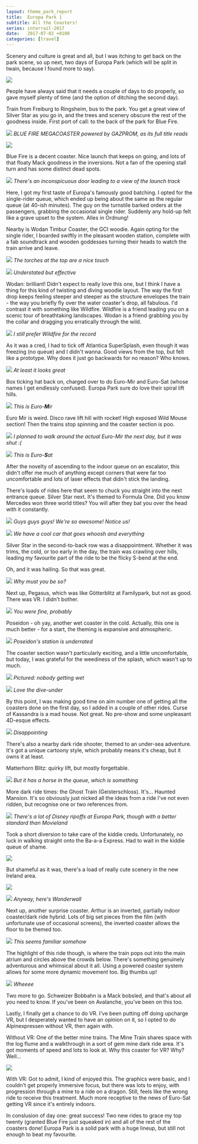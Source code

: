 ```yaml
---
layout: theme_park_report
title:  Europa Park 1
subtitle: All the Coasters!
series: interrail-2017
date:   2017-07-02 +0100
categories: [travel]
---
```


Scenery and culture is great and all, but I was itching to get back on the park scene, so up next, two days of Europa Park (which will be split in twain, because I found more to say).

![](http://i.imgur.com/v9Txhyq.jpg)

People have always said that it needs a couple of days to do properly, so gave myself plenty of time (and the option of ditching the second day).

Train from Freiburg to Ringsheim, bus to the park. You get a great view of Silver Star as you go in, and the trees and scenery obscure the rest of the goodness inside. First port of call: to the back of the park for Blue Fire.

![](http://i.imgur.com/s9Jj5Q7.jpg)
*BLUE FIRE MEGACOASTER powered by GAZPROM, as its full title reads*

![](http://i.imgur.com/NjDIRFk.jpg)

Blue Fire is a decent coaster. Nice launch that keeps on going, and lots of that floaty Mack goodness in the inversions. Not a fan of the opening stall turn and has some distinct dead spots.

![](http://i.imgur.com/HLQ8Sep.jpg)
*There's an inconspicuous door leading to a view of the launch track*

Here, I got my first taste of Europa's famously good batching. I opted for the single-rider queue, which ended up being about the same as the regular queue (at 40-ish minutes). The guy on the turnstile barked orders at the passengers, grabbing the occasional single rider. Suddenly any hold-up felt like a grave upset to the system. Alles in Ordnung!


Nearby is Wodan Timbur Coaster, the GCI woodie. Again opting for the single rider, I boarded swiftly in the pleasant wooden station, complete with a fab soundtrack and wooden goddesses turning their heads to watch the train arrive and leave.

![](http://i.imgur.com/I6qFV7X.jpg)
*The torches at the top are a nice touch*

![](http://i.imgur.com/WOwimpj.jpg)
*Understated but effective*

Wodan: brilliant! Didn't expect to really love this one, but I think I have a thing for this kind of twisting and diving woodie layout. The way the first drop keeps feeling steeper and steeper as the structure envelopes the train - the way you briefly fly over the water coaster's drop, all fabulous. I'd contrast it with something like Wildfire. Wildfire is a friend leading you on a scenic tour of breathtaking landscapes. Wodan is a friend grabbing you by the collar and dragging you erratically through the wild.

![](http://i.imgur.com/GZowb7M.jpg)
*I still prefer Wildfire for the record*

As it was a cred, I had to tick off Atlantica SuperSplash, even though it was freezing (no queue) and I didn't wanna. Good views from the top, but felt like a prototype. Why does it just go backwards for no reason? Who knows.

![](http://i.imgur.com/tzAs2bl.jpg)
*At least it looks great*

Box ticking hat back on, charged over to do Euro-Mir and Euro-Sat (whose names I get endlessly confused). Europa Park sure do love their spiral lift hills.

![](http://i.imgur.com/yJDQnQ4.jpg)
*This is Euro-**M**ir*

Euro Mir is weird. Disco rave lift hill with rocket! High exposed Wild Mouse section! Then the trains stop spinning and the coaster section is poo.

![](http://i.imgur.com/JislHrK.jpg)
*I planned to walk around the actual Euro-Mir the next day, but it was shut :(*

![](http://i.imgur.com/VcGbgU0.jpg)
*This is Euro-**S**at*

After the novelty of ascending to the indoor queue on an escalator, this didn't offer me much of anything except corners that were far too uncomfortable and lots of laser effects that didn't stick the landing.

There's loads of rides here that seem to chuck you straight into the next entrance queue. Silver Star next. It's themed to Formula One. Did you know Mercedes won three world titles? You will after they bat you over the head with it constantly.

![](http://i.imgur.com/6UoXamo.jpg)
*Guys guys guys! We're so awesome! Notice us!*

![](http://i.imgur.com/85iBFWc.jpg)
*We have a cool car that goes whoosh and everything*

Silver Star in the second-to-back row was a disappointment. Whether it was trims, the cold, or too early in the day, the train was crawling over hills, leading my favourite part of the ride to be the flicky S-bend at the end.

Oh, and it was hailing. So that was great.

![](http://i.imgur.com/LTzqHDa.jpg)
*Why must you be so?*

Next up, Pegasus, which was like Götterblitz at Familypark, but not as good. There was VR. I didn't bother.

![](http://i.imgur.com/FX4IcyL.jpg)
*You were fine, probably*

Poseidon - oh yay, another wet coaster in the cold. Actually, this one is much better - for a start, the theming is expansive and atmospheric.

![](http://i.imgur.com/wQtIGp3.jpg)
*Poseidon's station is underrated*

The coaster section wasn't particularly exciting, and a little uncomfortable, but today, I was grateful for the weediness of the splash, which wasn't up to much.

![](http://i.imgur.com/7IWpjMq.jpg)
*Pictured: nobody getting wet*

![](http://i.imgur.com/DRKxkx3.jpg)
*Love the dive-under*

By this point, I was making good time on aim number one of getting all the coasters done on the first day, so I added in a couple of other rides. Curse of Kassandra is a mad house. Not great. No pre-show and some unpleasant 4D-esque effects.

![](http://i.imgur.com/0VadmvA.jpg)
*Disappointing*

There's also a nearby dark ride shooter, themed to an under-sea adventure. It's got a unique cartoony style, which probably means it's cheap, but it owns it at least.

Matterhorn Blitz: quirky lift, but mostly forgettable.

![](http://i.imgur.com/S5p7sLF.jpg)
*But it has a horse in the queue, which is something*

More dark ride times: the Ghost Train (Geisterschloss). It's... Haunted Mansion. It's so obviously just nicked all the ideas from a ride I've not even ridden, but recognise one or two references from.

![](http://i.imgur.com/RC2kh4j.jpg)
*There's a lot of Disney ripoffs at Europa Park, though with a better standard than Movieland*

Took a short diversion to take care of the kiddie creds. Unfortunately, no luck in walking straight onto the Ba-a-a Express. Had to wait in the kiddie queue of shame.

![](http://i.imgur.com/fBiVYfW.jpg)

But shameful as it was, there's a load of really cute scenery in the new Ireland area.

![](http://i.imgur.com/Pwn5uPB.jpg)

![](http://i.imgur.com/lbewGbW.jpg)
*Anyway, here's Wonderwall*

Next up, another surprise coaster. Arthur is an inverted, partially indoor coaster/dark ride hybrid. Lots of  big set pieces from the film (with unfortunate use of occasional screens), the inverted coaster allows the floor to be themed too.

![](http://i.imgur.com/5vftpVM.jpg)
*This seems familiar somehow*

The highlight of this ride though, is where the train pops out into the main atrium and circles above the crowds below. There's something genuinely adventurous and whimsical about it all. Using a powered coaster system allows for some more dynamic movement too. Big thumbs up!

![](http://i.imgur.com/P3o6Cws.jpg)
*Wheeee*

Two more to go. Schweizer Bobbahn is a Mack bobsled, and that's about all you need to know. If you've been on Avalanche, you've been on this too.

Lastly, I finally get a chance to do VR. I've been putting off doing upcharge VR, but I desperately wanted to have an opinion on it, so I opted to do Alpinexpressen without VR, then again with.

Without VR: One of the better mine trains. The Mine Train shares space with the log flume and a walkthrough in a sort of gem mine dark ride area. It's got moments of speed and lots to look at. Why this coaster for VR? Why? Well...

![](http://i.imgur.com/ReVxfzB.jpg)

With VR: Got to admit, I kind of enjoyed this. The graphics were basic, and I couldn't get properly immersive focus, but there was lots to enjoy, with progression through a mine to a ride on a dragon. Still, feels like the wrong ride to receive this treatment. Much more receptive to the news of Euro-Sat getting VR since it's entirely indoors.

In conslusion of day one: great success! Two new rides to grace my top twenty (granted Blue Fire just squeaked in) and all of the rest of the coasters done! Europa Park is a solid park with a huge lineup, but still not enough to beat my favourite.